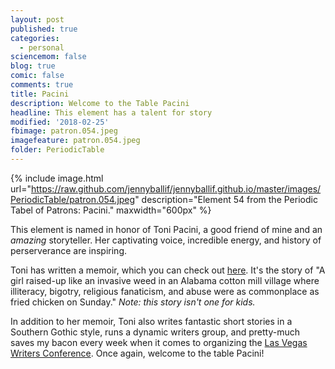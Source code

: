 ```yaml
---
layout: post
published: true
categories:
  - personal
sciencemom: false
blog: true
comic: false
comments: true
title: Pacini
description: Welcome to the Table Pacini
headline: This element has a talent for story
modified: '2018-02-25'
fbimage: patron.054.jpeg
imagefeature: patron.054.jpeg
folder: PeriodicTable
---
```

{% include image.html url="https://raw.github.com/jennyballif/jennyballif.github.io/master/images/PeriodicTable/patron.054.jpeg" description="Element 54 from the Periodic Tabel of Patrons: Pacini." maxwidth="600px" %}

This element is named in honor of Toni Pacini, a good friend of mine and an _amazing_ storyteller. Her captivating voice, incredible energy, and history of perserverance are inspiring. 

Toni has written a memoir, which you can check out [here](https://www.amazon.com/dp/B01G7UZH86/ref=dp-kindle-redirect?_encoding=UTF8&btkr=1). It's the story of "A girl raised-up like an invasive weed in an Alabama cotton mill village where illiteracy, bigotry, religious fanaticism, and abuse were as commonplace as fried chicken on Sunday." _Note: this story isn't one for kids._

In addition to her memoir, Toni also writes fantastic short stories in a Southern Gothic style, runs a dynamic writers group, and pretty-much saves my bacon every week when it comes to organizing the [Las Vegas Writers Conference](http://hendersonwritersgroup.com/las-vegas-writers-conference/). Once again, welcome to the table Pacini!